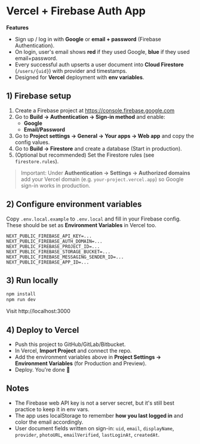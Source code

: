 # Vercel + Firebase Auth App

**Features**
- Sign up / log in with **Google** or **email + password** (Firebase Authentication).
- On login, user's email shows **red** if they used Google, **blue** if they used email+password.
- Every successful auth upserts a user document into **Cloud Firestore** (`/users/{uid}`) with provider and timestamps.
- Designed for **Vercel** deployment with **env variables**.

## 1) Firebase setup
1. Create a Firebase project at https://console.firebase.google.com
2. Go to **Build → Authentication → Sign-in method** and enable:
   - **Google**
   - **Email/Password**
3. Go to **Project settings → General → Your apps → Web app** and copy the config values.
4. Go to **Build → Firestore** and create a database (Start in production).
5. (Optional but recommended) Set the Firestore rules (see `firestore.rules`).

> Important: Under **Authentication → Settings → Authorized domains** add your Vercel domain
> (e.g. `your-project.vercel.app`) so Google sign-in works in production.

## 2) Configure environment variables
Copy `.env.local.example` to `.env.local` and fill in your Firebase config. These should be set as **Environment Variables** in Vercel too.

```
NEXT_PUBLIC_FIREBASE_API_KEY=...
NEXT_PUBLIC_FIREBASE_AUTH_DOMAIN=...
NEXT_PUBLIC_FIREBASE_PROJECT_ID=...
NEXT_PUBLIC_FIREBASE_STORAGE_BUCKET=...
NEXT_PUBLIC_FIREBASE_MESSAGING_SENDER_ID=...
NEXT_PUBLIC_FIREBASE_APP_ID=...
```

## 3) Run locally
```bash
npm install
npm run dev
```

Visit http://localhost:3000

## 4) Deploy to Vercel
- Push this project to GitHub/GitLab/Bitbucket.
- In Vercel, **Import Project** and connect the repo.
- Add the environment variables above in **Project Settings → Environment Variables** (for Production and Preview).
- Deploy. You're done 🚀

## Notes
- The Firebase web API key is not a server secret, but it's still best practice to keep it in env vars.
- The app uses localStorage to remember **how you last logged in** and color the email accordingly.
- User document fields written on sign-in: `uid`, `email`, `displayName`, `provider`, `photoURL`, `emailVerified`, `lastLoginAt`, `createdAt`.
